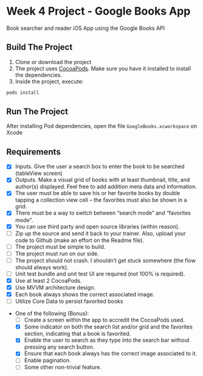 # Week 4 Project - Google Books App

Book searcher and reader iOS App using the Google Books API

## Build The Project

1. Clone or download the project
2. The project uses [CocoaPods]. Make sure you have it installed to install the dependencies.
3. Inside the project, execute:
```bash
pods install
```

## Run The Project

After installing Pod dependencies, open the file `GoogleBooks.xcworkspace` on Xcode

## Requirements

- [x] Inputs. Give the user a search box to enter the book to be searched (tableView screen)
- [x] Outputs. Make a visual grid of books with at least thumbnail, title, and author(s) displayed. Feel free to add addition meta data and information. 
- [x] The user must be able to save his or her favorite books by double tapping a collection view cell – the favorites must also be shown in a grid.
- [x] There must be a way to switch between “search mode” and “favorites mode”. 
- [x] You can use third party and open source libraries (within reason).
- [ ] Zip up the source and send it back to your trainer. Also, upload your code to Github (make an effort on the Readme file).
- [ ] The project must be simple to build. 
- [ ] The project must run on our side.
- [ ] The project should not crash. I shouldn’t get stuck somewhere (the flow should always work).
- [ ] Unit test bundle and unit test UI are required (not 100% is required).
- [x] Use at least 2 CocoaPods.
- [x] Use MVVM architecture design.
- [x] Each book always shows the correct associated image. 
- [ ] Utilize Core Data to persist favorited books
- One of the following (Bonus):
	- [ ] Create a screen within the app to accredit the CocoaPods used.
	- [x] Some indicator on both the search list and/or grid and the favorites section, indicating that a book is favorited.
	- [x] Enable the user to search as they type into the search bar without pressing any search button.
	- [x] Ensure that each book always has the correct image associated to it.
	- [ ] Enable pagination.
	- [ ] Some other non-trivial feature.

[CocoaPods]: https://cocoapods.org/
